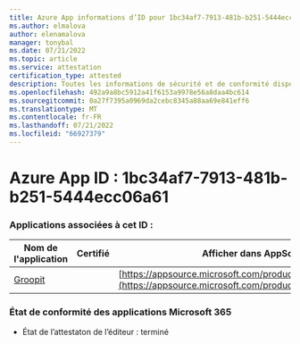 ```yaml
---
title: Azure App informations d’ID pour 1bc34af7-7913-481b-b251-5444ecc06a61
ms.author: elmalova
author: elenamalova
manager: tonybal
ms.date: 07/21/2022
ms.topic: article
ms.service: attestation
certification_type: attested
description: Toutes les informations de sécurité et de conformité disponibles pour 1bc34af7-7913-481b-b251-5444ecc06a61.
ms.openlocfilehash: 492a9a8bc5912a41f6153a9978e56a8daa4bc614
ms.sourcegitcommit: 0a27f7395a0969da2cebc8345a88aa69e841eff6
ms.translationtype: MT
ms.contentlocale: fr-FR
ms.lasthandoff: 07/21/2022
ms.locfileid: "66927379"
---
```

# <a name="azure-app-id-1bc34af7-7913-481b-b251-5444ecc06a61"></a>Azure App ID : 1bc34af7-7913-481b-b251-5444ecc06a61


### <a name="apps-associated-with-this-id"></a>Applications associées à cet ID :
| **Nom de l'application** | **Certifié** | **Afficher dans AppSource** |
|--------------|---------------|-----------------------|
| [Groopit](../forward/WA200003818.md) |  | [https://appsource.microsoft.com/product/office/WA200003818](https://appsource.microsoft.com/product/office/WA200003818) |

### <a name="microsoft-365-app-compliance-status"></a>État de conformité des applications Microsoft 365
- État de l’attestaton de l’éditeur : terminé
